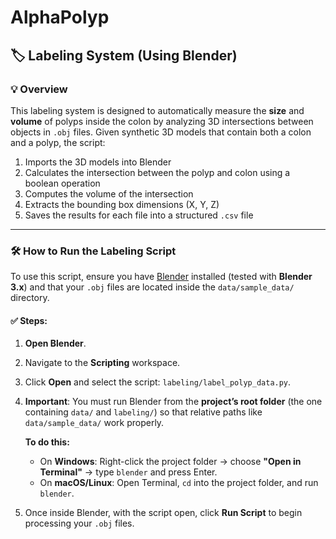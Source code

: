 # AlphaPolyp

## 🏷️ Labeling System (Using Blender)

### 💡 Overview

This labeling system is designed to automatically measure the **size** and **volume** of polyps inside the colon by analyzing 3D intersections between objects in `.obj` files. Given synthetic 3D models that contain both a colon and a polyp, the script:

1. Imports the 3D models into Blender
2. Calculates the intersection between the polyp and colon using a boolean operation
3. Computes the volume of the intersection
4. Extracts the bounding box dimensions (X, Y, Z)
5. Saves the results for each file into a structured `.csv` file

---

### 🛠️ How to Run the Labeling Script

To use this script, ensure you have [Blender](https://www.blender.org/download/) installed (tested with **Blender 3.x**) and that your `.obj` files are located inside the `data/sample_data/` directory.

#### ✅ Steps:

1. **Open Blender**.
2. Navigate to the **Scripting** workspace.
3. Click **Open** and select the script: `labeling/label_polyp_data.py`.
4. **Important**: You must run Blender from the **project’s root folder** (the one containing `data/` and `labeling/`) so that relative paths like `data/sample_data/` work properly.

   **To do this:**
   - On **Windows**: Right-click the project folder → choose **"Open in Terminal"** → type `blender` and press Enter.
   - On **macOS/Linux**: Open Terminal, `cd` into the project folder, and run `blender`.

5. Once inside Blender, with the script open, click **Run Script** to begin processing your `.obj` files.
